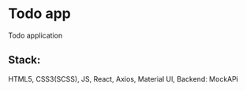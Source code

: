 # Todo app

Todo application

## Stack:

HTML5, CSS3(SCSS), JS, React, Axios, Material UI, Backend: MockAPi

